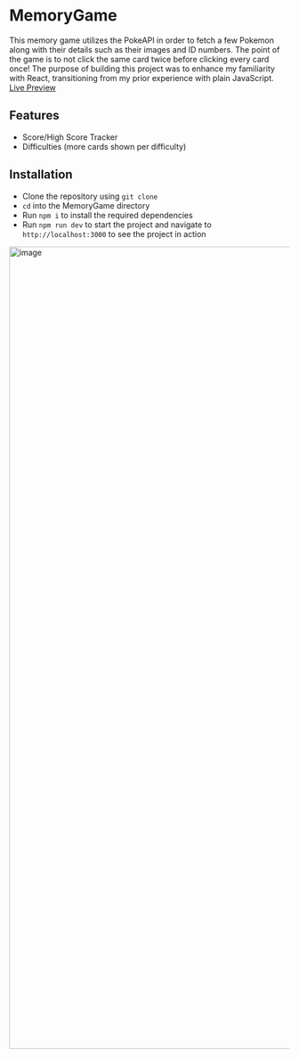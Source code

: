 # MemoryGame
This memory game utilizes the PokeAPI in order to fetch a few Pokemon along with their details such as their images and ID numbers. The point of the game is to not click the same card twice before clicking every card once! The purpose of building this project was to enhance my familiarity with React, transitioning from my prior experience with plain JavaScript.  
[Live Preview](https://memory-game-six-alpha.vercel.app/)

## Features
* Score/High Score Tracker
* Difficulties (more cards shown per difficulty)

## Installation
* Clone the repository using `git clone`
* `cd` into the MemoryGame directory
* Run `npm i` to install the required dependencies
* Run `npm run dev` to start the project and navigate to `http://localhost:3000` to see the project in action 

<img width="1440" alt="image" src="https://github.com/amora7741/MemoryGame/assets/104049707/7f578b53-5e04-47f4-94a4-316486623460">
